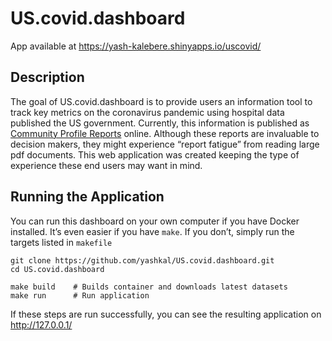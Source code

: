 
<!-- README.md is generated from README.Rmd. Please edit that file -->

# US.covid.dashboard

<!-- badges: start -->
<!-- badges: end -->

App available at <https://yash-kalebere.shinyapps.io/uscovid/>

## Description

The goal of US.covid.dashboard is to provide users an information tool
to track key metrics on the coronavirus pandemic using hospital data
published the US government. Currently, this information is published as
[Community Profile
Reports](https://beta.healthdata.gov/Health/COVID-19-Community-Profile-Report/gqxm-d9w9)
online. Although these reports are invaluable to decision makers, they
might experience “report fatigue” from reading large pdf documents. This
web application was created keeping the type of experience these end
users may want in mind.

## Running the Application

You can run this dashboard on your own computer if you have Docker
installed. It’s even easier if you have `make`. If you don’t, simply run
the targets listed in `makefile`

    git clone https://github.com/yashkal/US.covid.dashboard.git
    cd US.covid.dashboard

    make build    # Builds container and downloads latest datasets
    make run      # Run application 

If these steps are run successfully, you can see the resulting
application on <http://127.0.0.1/>

<!-- You'll still need to render `README.Rmd` regularly, to keep `README.md` up-to-date. `devtools::build_readme()` is handy for this. You could also use GitHub Actions to re-render `README.Rmd` every time you push. An example workflow can be found here: <https://github.com/r-lib/actions/tree/master/examples>. -->
